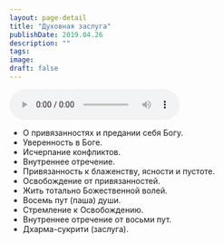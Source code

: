 ```yaml
---
layout: page-detail
title: "Духовная заслуга"
publishDate: 2019.04.26
description: ""
tags:
image:
draft: false
---
```


<audio title="2019.04.26 - Духовная заслуга.mp3" src="/upload/iblock/4fb/4fb990ce5d1b7d8773927d319aeee2a6.mp3" controls=""></audio>

* О привязанностях и предании себя Богу.
* Уверенность в Боге.
* Исчерпание конфликтов.
* Внутреннее отречение.
* Привязанность к блаженству, ясности и пустоте.
* Освобождение от привязанностей.
* Жить тотально Божественной волей.
* Восемь пут (паша) души.
* Стремление к Освобождению.
* Внутреннее отречение от восьми пут.
* Дхарма-сукрити (заслуга).

  
